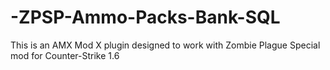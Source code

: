 # -ZPSP-Ammo-Packs-Bank-SQL
This is an AMX Mod X plugin designed to work with Zombie Plague Special mod for Counter-Strike 1.6
